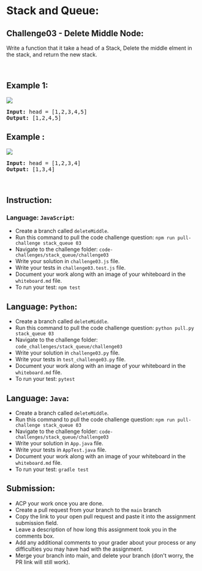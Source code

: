 # Stack and Queue:

## Challenge03 - Delete Middle Node:
 Write a function that it take a head of a Stack, Delete the middle elment in the stack, and return the new stack.</p>

&nbsp;

## Example 1:
![](/assets/Stack%26Queue/delMid1.jpg)

<pre><strong>Input:</strong> head = [1,2,3,4,5]
<strong>Output:</strong> [1,2,4,5]
</pre>

## Example :
![](/assets/Stack%26Queue/delMid2.jpg)

<pre><strong>Input:</strong> head = [1,2,3,4]
<strong>Output:</strong> [1,3,4]
</pre>
<br>

## Instruction:

### Language: `JavaScript`:

* Create a branch called `deleteMiddle`.
* Run this command to pull the code challenge question: `npm run pull-challenge stack_queue 03`
* Navigate to the challenge folder: `code-challenges/stack_queue/challenge03`
* Write your solution in `challenge03.js` file.
* Write your tests in `challenge03.test.js` file.
* Document your work along with an image of your whiteboard in the `whiteboard.md` file.
* To run your test: `npm test`

## Language: `Python`:

* Create a branch called `deleteMiddle`.
* Run this command to pull the code challenge question: `python pull.py stack_queue 03`
* Navigate to the challenge folder: `code_challenges/stack_queue/challenge03`
* Write your solution in `challenge03.py` file.
* Write your tests in `test_challenge03.py` file.
* Document your work along with an image of your whiteboard in the `whiteboard.md` file.
* To run your test: `pytest`

## Language: `Java`:

* Create a branch called `deleteMiddle`.
* Run this command to pull the code challenge question: `npm run pull-challenge stack_queue 03`
* Navigate to the challenge folder: `code-challenges/stack_queue/challenge03`
* Write your solution in `App.java` file.
* Write your tests in `AppTest.java` file.
* Document your work along with an image of your whiteboard in the `whiteboard.md` file.
* To run your test: `gradle test`

## Submission:
* ACP your work once you are done.
* Create a pull request from your branch to the `main` branch
* Copy the link to your open pull request and paste it into the assignment submission field.
* Leave a description of how long this assignment took you in the comments box.
* Add any additional comments to your grader about your process or any difficulties you may have had with the assignment.
* Merge your branch into main, and delete your branch (don't worry, the PR link will still work).